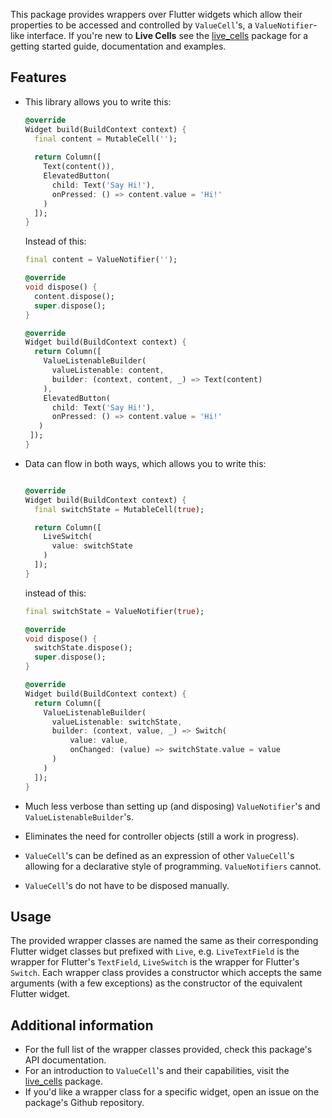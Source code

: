 This package provides wrappers over Flutter widgets which allow their properties to be accessed
and controlled by `ValueCell`'s, a `ValueNotifier`-like interface. If you're new to **Live Cells**
see the [live_cells](https://pub.dev/packages/live_cells) package for a getting started guide,
documentation and examples.

## Features

* This library allows you to write this:

  ```dart
  @override
  Widget build(BuildContext context) {
    final content = MutableCell('');
    
    return Column([
      Text(content()),
      ElevatedButton(
        child: Text('Say Hi!'),
        onPressed: () => content.value = 'Hi!'
      )
    ]);
  }
  ```

  Instead of this:

  ```dart
  final content = ValueNotifier('');

  @override
  void dispose() {
    content.dispose();
    super.dispose();
  }

  @override
  Widget build(BuildContext context) {
    return Column([
      ValueListenableBuilder(
        valueListenable: content,
        builder: (context, content, _) => Text(content)
      ),
      ElevatedButton(
        child: Text('Say Hi!'),
        onPressed: () => content.value = 'Hi!'
     )
   ]);
  }
  ```

* Data can flow in both ways, which allows you to write this:

  ```dart

  @override
  Widget build(BuildContext context) {
    final switchState = MutableCell(true);

    return Column([
      LiveSwitch(
        value: switchState
      )
    ]);
  }
  ```

  instead of this:

  ```dart
  final switchState = ValueNotifier(true);

  @override
  void dispose() {
    switchState.dispose();
    super.dispose();
  }

  @override
  Widget build(BuildContext context) {
    return Column([
      ValueListenableBuilder(
        valueListenable: switchState,
        builder: (context, value, _) => Switch(
            value: value,
            onChanged: (value) => switchState.value = value
        )
      )
    ]);
  }
  ```

* Much less verbose than setting up (and disposing) `ValueNotifier`'s and `ValueListenableBuilder`'s.
* Eliminates the need for controller objects (still a work in progress).
* `ValueCell`'s can be defined as an expression of other `ValueCell`'s allowing for a declarative
  style of programming. `ValueNotifiers` cannot.
* `ValueCell`'s do not have to be disposed manually.

## Usage

The provided wrapper classes are named the same as their corresponding Flutter widget classes but 
prefixed with `Live`, e.g. `LiveTextField` is the wrapper for Flutter's `TextField`, `LiveSwitch` 
is the wrapper for Flutter's `Switch`. Each wrapper class provides a constructor which accepts the 
same arguments (with a few exceptions) as the constructor of the equivalent Flutter widget.

## Additional information

* For the full list of the wrapper classes provided, check this package's API documentation.
* For an introduction to `ValueCell`'s and their capabilities, visit the 
  [live_cells](https://pub.dev/packages/live_cells) package.
* If you'd like a wrapper class for a specific widget, open an issue on the package's Github
  repository.